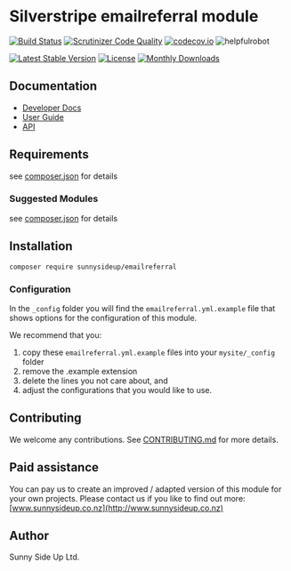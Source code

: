 # Silverstripe emailreferral module
[![Build Status](https://travis-ci.org/sunnysideup/silverstripe-emailreferral.svg?branch=master)](https://travis-ci.org/sunnysideup/silverstripe-emailreferral)
[![Scrutinizer Code Quality](https://scrutinizer-ci.com/g/sunnysideup/silverstripe-emailreferral/badges/quality-score.png?b=master)](https://scrutinizer-ci.com/g/sunnysideup/silverstripe-emailreferral/?branch=master)
[![codecov.io](https://codecov.io/github/sunnysideup/silverstripe-emailreferral/coverage.svg?branch=master)](https://codecov.io/github/sunnysideup/silverstripe-emailreferral?branch=master)
![helpfulrobot](https://helpfulrobot.io/sunnysideup/emailreferral/badge)

[![Latest Stable Version](https://poser.pugx.org/sunnysideup/emailreferral/version)](https://packagist.org/packages/sunnysideup/emailreferral)
[![License](https://poser.pugx.org/sunnysideup/emailreferral/license)](https://packagist.org/packages/sunnysideup/emailreferral)
[![Monthly Downloads](https://poser.pugx.org/sunnysideup/emailreferral/d/monthly)](https://packagist.org/packages/sunnysideup/emailreferral)


## Documentation



 * [Developer Docs](docs/en/INDEX.md)
 * [User Guide](docs/en/userguide.md)
 * [API](http://ssmods.com/apis/emailreferral/docs/en/api/)

## Requirements



see [composer.json](composer.json) for details

### Suggested Modules



see [composer.json](composer.json) for details


## Installation


```
composer require sunnysideup/emailreferral
```

### Configuration



In the `_config` folder you will find the `emailreferral.yml.example`
file that shows options for the configuration of this module.

We recommend that you:

  1. copy these `emailreferral.yml.example` files into your
`mysite/_config` folder
  2. remove the .example extension
  3. delete the lines you not care about, and
  4. adjust the configurations that you would like to use.


## Contributing



We welcome any contributions. See [CONTRIBUTING.md](CONTRIBUTING.md) for more details.

## Paid assistance



You can pay us to create an improved / adapted version of this module for your own projects.  Please contact us if you like to find out more: [www.sunnysideup.co.nz](http://www.sunnysideup.co.nz)

## Author



Sunny Side Up Ltd.
